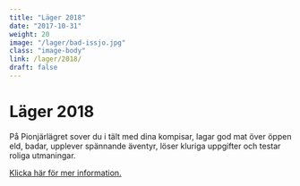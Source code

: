 ```yaml
---
title: "Läger 2018"
date: "2017-10-31"
weight: 20
image: "/lager/bad-issjo.jpg"
class: "image-body"
link: /lager/2018/
draft: false
---
```

# Läger 2018

På Pionjärlägret sover du i tält med dina kompisar, lagar god mat över öppen eld, badar, upplever spännande äventyr, löser kluriga uppgifter och testar roliga utmaningar.

[Klicka här för mer information.](/lager/2018/)
